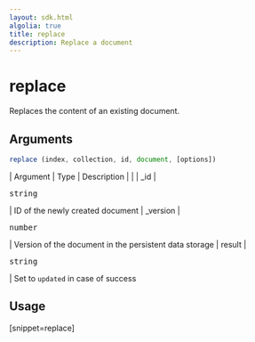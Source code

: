 ```yaml
---
layout: sdk.html
algolia: true
title: replace
description: Replace a document
---
```



# replace

Replaces the content of an existing document.

## Arguments

```javascript
replace (index, collection, id, document, [options])
```

| Argument | Type | Description |
| | _id | <pre>string</pre> | ID of the newly created document
| _version | <pre>number</pre> | Version of the document in the persistent data storage
| result | <pre>string</pre> | Set to `updated` in case of success

## Usage

[snippet=replace]
